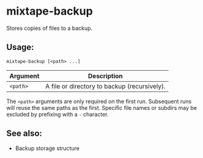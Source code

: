 # mixtape-backup

Stores copies of files to a backup.


## Usage:

`mixtape-backup [<path> ...]`

| Argument | Description                                         |
| -------- | --------------------------------------------------- |
| `<path>` | A file or directory to backup (recursively).        |

The `<path>` arguments are only required on the first run. Subsequent
runs will reuse the same paths as the first. Specific file names or
subdirs may be excluded by prefixing with a `-` character.


## See also:

* Backup storage structure
